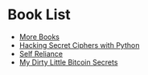 # Book List
- [More Books](https://github.com/hossainel/bibanon/tree/master/Books)
- [Hacking Secret Ciphers with Python](http://inventwithpython.com/hackingciphers.pdf)
- [Self Reliance](https://emersoncentral.com/ebook/Self-Reliance.pdf)
- [My Dirty Little Bitcoin Secrets](https://99bitcoins.com/My_Dirty_Little_Bitcoin_Secrets.pdf)
